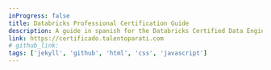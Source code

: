 ```yaml
---
inProgress: false
title: Databricks Professional Certification Guide
description: A guide in spanish for the Databricks Certified Data Engineer Professional exam.
link: https://certificado.talentoparati.com
# github_link:
tags: ['jekyll', 'github', 'html', 'css', 'javascript']
---
```

